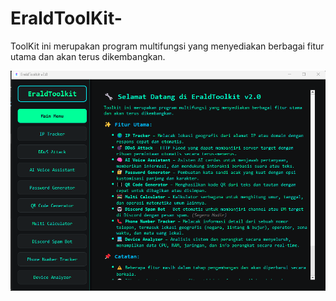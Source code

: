 # EraldToolKit-
ToolKit ini merupakan program multifungsi yang menyediakan berbagai fitur utama dan akan terus dikembangkan.

![](EraldToolKit.png)  
 
